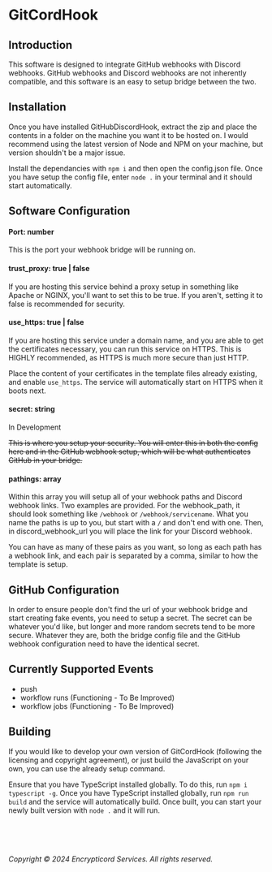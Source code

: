 # GitCordHook

## Introduction

This software is designed to integrate GitHub webhooks with Discord webhooks. GitHub webhooks and Discord webhooks are not inherently compatible, and this software is an easy to setup bridge between the two.

## Installation

Once you have installed GitHubDiscordHook, extract the zip and place the contents in a folder on the machine you want it to be hosted on. I would recommend using the latest version of Node and NPM on your machine, but version shouldn't be a major issue.

Install the dependancies with `npm i` and then open the config.json file. Once you have setup the config file, enter `node .` in your terminal and it should start automatically.

## Software Configuration

#### Port: number

This is the port your webhook bridge will be running on.

#### trust_proxy: true | false

If you are hosting this service behind a proxy setup in something like Apache or NGINX, you'll want to set this to be true. If you aren't, setting it to false is recommended for security.

#### use_https: true | false

If you are hosting this service under a domain name, and you are able to get the certificates necessary, you can run this service on HTTPS. This is HIGHLY recommended, as HTTPS is much more secure than just HTTP.

Place the content of your certificates in the template files already existing, and enable `use_https`. The service will automatically start on HTTPS when it boots next.

#### secret: string

In Development

~~This is where you setup your security. You will enter this in both the config here and in the GitHub webhook setup, which will be what authenticates GitHub in your bridge.~~

#### pathings: array

Within this array you will setup all of your webhook paths and Discord webhook links. Two examples are provided. For the webhook_path, it should look something like `/webhook` or `/webhook/servicename`. What you name the paths is up to you, but start with a `/` and don't end with one. Then, in discord_webhook_url you will place the link for your Discord webhook.

You can have as many of these pairs as you want, so long as each path has a webhook link, and each pair is separated by a comma, similar to how the template is setup.

## GitHub Configuration

In order to ensure people don't find the url of your webhook bridge and start creating fake events, you need to setup a secret. The secret can be whatever you'd like, but longer and more random secrets tend to be more secure. Whatever they are, both the bridge config file and the GitHub webhook configuration need to have the identical secret.

## Currently Supported Events

- push
- workflow runs (Functioning - To Be Improved)
- workflow jobs (Functioning - To Be Improved)

## Building

If you would like to develop your own version of GitCordHook (following the licensing and copyright agreement), or just build the JavaScript on your own, you can use the already setup command.

Ensure that you have TypeScript installed globally. To do this, run `npm i typescript -g`. Once you have TypeScript installed globally, run `npm run build` and the service will automatically build. Once built, you can start your newly built version with `node .` and it will run.

<br>
<br>
<br>

*Copyright © 2024 Encrypticord Services. All rights reserved.*
